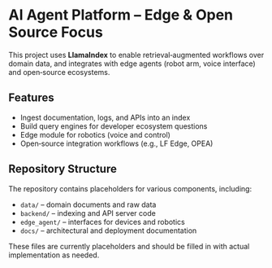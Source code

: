 # AI Agent Platform – Edge & Open Source Focus

This project uses **LlamaIndex** to enable retrieval‑augmented workflows over domain data, and integrates with edge agents (robot arm, voice interface) and open‑source ecosystems.

## Features

- Ingest documentation, logs, and APIs into an index
- Build query engines for developer ecosystem questions
- Edge module for robotics (voice and control)
- Open‑source integration workflows (e.g., LF Edge, OPEA)

## Repository Structure

The repository contains placeholders for various components, including:

- `data/` – domain documents and raw data
- `backend/` – indexing and API server code
- `edge_agent/` – interfaces for devices and robotics
- `docs/` – architectural and deployment documentation

These files are currently placeholders and should be filled in with actual implementation as needed.
